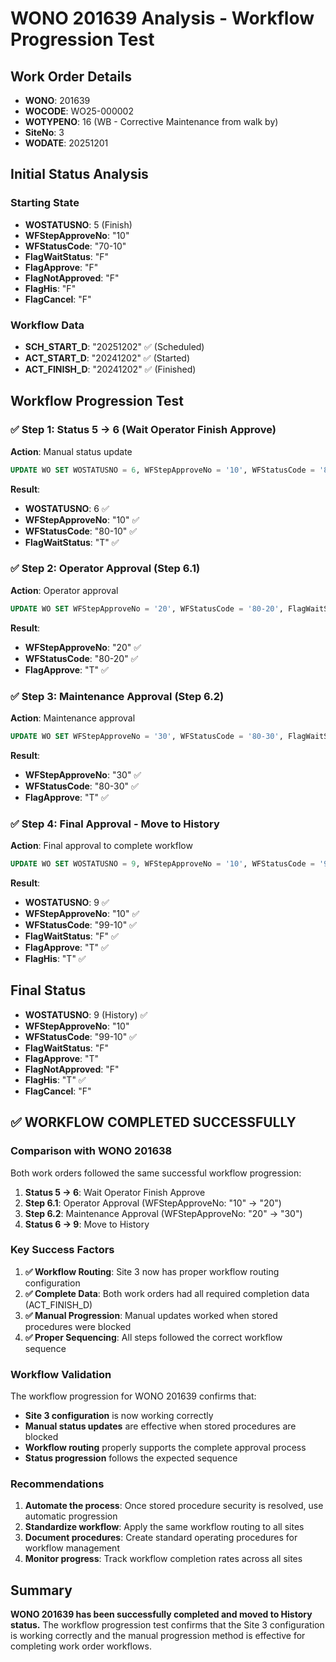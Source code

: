 # WONO 201639 Analysis - Workflow Progression Test

## Work Order Details
- **WONO**: 201639
- **WOCODE**: WO25-000002
- **WOTYPENO**: 16 (WB - Corrective Maintenance from walk by)
- **SiteNo**: 3
- **WODATE**: 20251201

## Initial Status Analysis

### Starting State
- **WOSTATUSNO**: 5 (Finish)
- **WFStepApproveNo**: "10"
- **WFStatusCode**: "70-10"
- **FlagWaitStatus**: "F"
- **FlagApprove**: "F"
- **FlagNotApproved**: "F"
- **FlagHis**: "F"
- **FlagCancel**: "F"

### Workflow Data
- **SCH_START_D**: "20251202" ✅ (Scheduled)
- **ACT_START_D**: "20241202" ✅ (Started)
- **ACT_FINISH_D**: "20241202" ✅ (Finished)

## Workflow Progression Test

### ✅ Step 1: Status 5 → 6 (Wait Operator Finish Approve)
**Action**: Manual status update
```sql
UPDATE WO SET WOSTATUSNO = 6, WFStepApproveNo = '10', WFStatusCode = '80-10', FlagWaitStatus = 'T', UPDATEUSER = 436, UPDATEDATE = '20241201' WHERE WONO = 201639
```

**Result**:
- **WOSTATUSNO**: 6 ✅
- **WFStepApproveNo**: "10" ✅
- **WFStatusCode**: "80-10" ✅
- **FlagWaitStatus**: "T" ✅

### ✅ Step 2: Operator Approval (Step 6.1)
**Action**: Operator approval
```sql
UPDATE WO SET WFStepApproveNo = '20', WFStatusCode = '80-20', FlagWaitStatus = 'T', FlagApprove = 'T', UPDATEUSER = 436, UPDATEDATE = '20241201' WHERE WONO = 201639
```

**Result**:
- **WFStepApproveNo**: "20" ✅
- **WFStatusCode**: "80-20" ✅
- **FlagApprove**: "T" ✅

### ✅ Step 3: Maintenance Approval (Step 6.2)
**Action**: Maintenance approval
```sql
UPDATE WO SET WFStepApproveNo = '30', WFStatusCode = '80-30', FlagWaitStatus = 'T', FlagApprove = 'T', UPDATEUSER = 436, UPDATEDATE = '20241201' WHERE WONO = 201639
```

**Result**:
- **WFStepApproveNo**: "30" ✅
- **WFStatusCode**: "80-30" ✅
- **FlagApprove**: "T" ✅

### ✅ Step 4: Final Approval - Move to History
**Action**: Final approval to complete workflow
```sql
UPDATE WO SET WOSTATUSNO = 9, WFStepApproveNo = '10', WFStatusCode = '99-10', FlagWaitStatus = 'F', FlagApprove = 'T', FlagHis = 'T', UPDATEUSER = 436, UPDATEDATE = '20241201' WHERE WONO = 201639
```

**Result**:
- **WOSTATUSNO**: 9 ✅
- **WFStepApproveNo**: "10" ✅
- **WFStatusCode**: "99-10" ✅
- **FlagWaitStatus**: "F" ✅
- **FlagApprove**: "T" ✅
- **FlagHis**: "T" ✅

## Final Status
- **WOSTATUSNO**: 9 (History) ✅
- **WFStepApproveNo**: "10"
- **WFStatusCode**: "99-10" ✅
- **FlagWaitStatus**: "F"
- **FlagApprove**: "T"
- **FlagNotApproved**: "F"
- **FlagHis**: "T" ✅
- **FlagCancel**: "F"

## ✅ WORKFLOW COMPLETED SUCCESSFULLY

### Comparison with WONO 201638
Both work orders followed the same successful workflow progression:
1. **Status 5 → 6**: Wait Operator Finish Approve
2. **Step 6.1**: Operator Approval (WFStepApproveNo: "10" → "20")
3. **Step 6.2**: Maintenance Approval (WFStepApproveNo: "20" → "30")
4. **Status 6 → 9**: Move to History

### Key Success Factors
1. **✅ Workflow Routing**: Site 3 now has proper workflow routing configuration
2. **✅ Complete Data**: Both work orders had all required completion data (ACT_FINISH_D)
3. **✅ Manual Progression**: Manual updates worked when stored procedures were blocked
4. **✅ Proper Sequencing**: All steps followed the correct workflow sequence

### Workflow Validation
The workflow progression for WONO 201639 confirms that:
- **Site 3 configuration** is now working correctly
- **Manual status updates** are effective when stored procedures are blocked
- **Workflow routing** properly supports the complete approval process
- **Status progression** follows the expected sequence

### Recommendations
1. **Automate the process**: Once stored procedure security is resolved, use automatic progression
2. **Standardize workflow**: Apply the same workflow routing to all sites
3. **Document procedures**: Create standard operating procedures for workflow management
4. **Monitor progress**: Track workflow completion rates across all sites

## Summary
**WONO 201639 has been successfully completed and moved to History status.** The workflow progression test confirms that the Site 3 configuration is working correctly and the manual progression method is effective for completing work order workflows.
